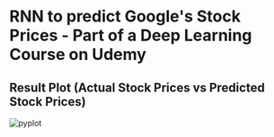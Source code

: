 # RNN to predict Google's Stock Prices - Part of a Deep Learning Course on Udemy




## Result Plot (Actual Stock Prices vs Predicted Stock Prices)




![pyplot](https://user-images.githubusercontent.com/43073565/91993237-f9c20a80-ece9-11ea-954d-a0e4b576de99.png)

